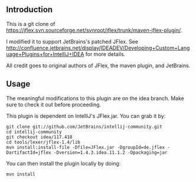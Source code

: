 Introduction
-----------

This is a git clone of https://jflex.svn.sourceforge.net/svnroot/jflex/trunk/maven-jflex-plugin/.

I modified it to support JetBrains's patched JFlex. See http://confluence.jetbrains.net/display/IDEADEV/Developing+Custom+Language+Plugins+for+IntelliJ+IDEA for more details.

All credit goes to original authors of JFlex, the maven plugin, and JetBrains.

Usage
-----

The meaningful modifications to this plugin are on the idea branch. Make sure to check it out before proceeding.

This plugin is dependent on IntelliJ's JFlex.jar. You can grab it by:

    git clone git://github.com/JetBrains/intellij-community.git
    cd intellij-community
    git checkout idea/117.418
    cd tools/lexer/jflex-1.4/lib
    mvn install:install-file -Dfile=JFlex.jar -DgroupId=de.jflex -DartifactId=jflex -Dversion=1.4.3.idea.11.1.2 -Dpackaging=jar

You can then install the plugin locally by doing:

    mvn install
